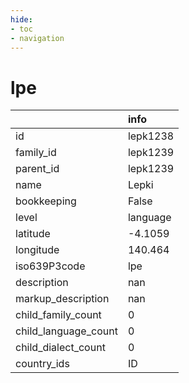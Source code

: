 ```yaml
---
hide:
- toc
- navigation
---
```

# lpe
|                      | info     |
|:---------------------|:---------|
| id                   | lepk1238 |
| family_id            | lepk1239 |
| parent_id            | lepk1239 |
| name                 | Lepki    |
| bookkeeping          | False    |
| level                | language |
| latitude             | -4.1059  |
| longitude            | 140.464  |
| iso639P3code         | lpe      |
| description          | nan      |
| markup_description   | nan      |
| child_family_count   | 0        |
| child_language_count | 0        |
| child_dialect_count  | 0        |
| country_ids          | ID       |